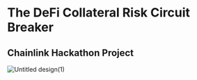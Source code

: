 # The DeFi Collateral Risk Circuit Breaker
## Chainlink Hackathon Project
![Untitled design(1)](https://github.com/Llama-Risk/On-chain-Risk-Tool/assets/51072084/78dadc65-cf3a-4475-a712-b8446ba3c813)
